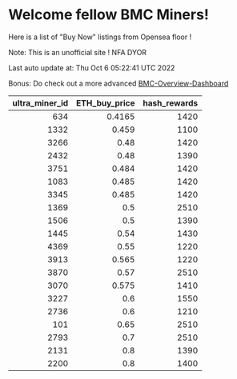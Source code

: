 # Welcome fellow BMC Miners!
Here is a list of "Buy Now" listings from Opensea floor !

Note: This is an unofficial site ! NFA DYOR

Last auto update at: Thu Oct  6 05:22:41 UTC 2022

Bonus: Do check out a more advanced [BMC-Overview-Dashboard](https://dune.com/defifunk/BMC-Overview-Dashboard)


|   ultra_miner_id |   ETH_buy_price |   hash_rewards |
|-----------------:|----------------:|---------------:|
|              634 |          0.4165 |           1420 |
|             1332 |          0.459  |           1100 |
|             3266 |          0.48   |           1420 |
|             2432 |          0.48   |           1390 |
|             3751 |          0.484  |           1420 |
|             1083 |          0.485  |           1420 |
|             3345 |          0.485  |           1420 |
|             1369 |          0.5    |           2510 |
|             1506 |          0.5    |           1390 |
|             1445 |          0.54   |           1430 |
|             4369 |          0.55   |           1220 |
|             3913 |          0.565  |           1220 |
|             3870 |          0.57   |           2510 |
|             3070 |          0.575  |           1410 |
|             3227 |          0.6    |           1550 |
|             2736 |          0.6    |           1210 |
|              101 |          0.65   |           2510 |
|             2793 |          0.7    |           2510 |
|             2131 |          0.8    |           1390 |
|             2200 |          0.8    |           1400 |